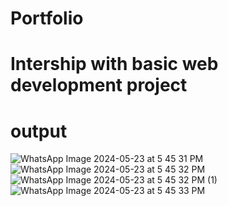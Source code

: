 # Portfolio
# Intership with basic web development project
# output
![WhatsApp Image 2024-05-23 at 5 45 31 PM](https://github.com/AVILELIHEMA/Portfolio/assets/169266001/a44a2470-404d-48b9-92fb-d392c84afd17)
![WhatsApp Image 2024-05-23 at 5 45 32 PM](https://github.com/AVILELIHEMA/Portfolio/assets/169266001/913d1490-b43e-4a0d-aeb3-59747e6197de)
![WhatsApp Image 2024-05-23 at 5 45 32 PM (1)](https://github.com/AVILELIHEMA/Portfolio/assets/169266001/dc97e856-47c0-4260-85b5-7aebca7012a1)
![WhatsApp Image 2024-05-23 at 5 45 33 PM](https://github.com/AVILELIHEMA/Portfolio/assets/169266001/77eb5c27-1d50-4623-8176-51a465ae11cf)

